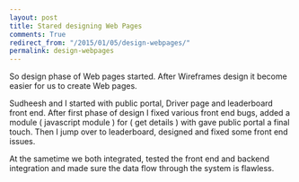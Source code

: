 ```yaml
---
layout: post
title: Stared designing Web Pages
comments: True
redirect_from: "/2015/01/05/design-webpages/"
permalink: design-webpages
---
```

 
 So design phase of Web pages started. After Wireframes design it become easier for us to create Web pages.

 Sudheesh and I started with public portal, Driver page and leaderboard front end. After first phase of design I fixed various front end bugs, added a module ( javascript module ) for ( get details ) with gave public portal a final touch.
 Then I jump over to leaderboard, designed and fixed some front end issues.

 At the sametime we both integrated, tested the front end and backend integration and made sure the data flow through the system is flawless.